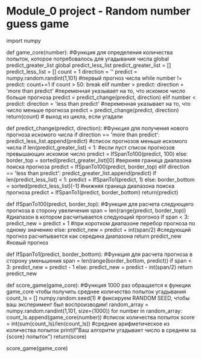 # Module_0 project - Random number guess game

import numpy

    
def game_core(number): #Функция для определения количества попыток, которое потребовалось для угадывания числа
    global predict_greater_list
    global predict_less_list
    predict_greater_list = []
    predict_less_list = []
    count = 1
    direction = ''
    predict = numpy.random.randint(1,101) #первый прогноз числа
    while number != predict:
        count+=1
        if count > 50:
            break
        elif number > predict:
            direction = 'more than predict' #переменная указывает на то, что искомое число больше прогноза
            predict = predict_change(predict, direction)
        elif number < predict: 
            direction = 'less than predict' #переменная указывает на то, что число меньше прогноза
            predict = predict_change(predict, direction)
    return(count) # выход из цикла, если угадали


def predict_change(predict, direction): #Функция для получения нового прогноза искомого числа
        if direction == 'more than predict':
            predict_less_list.append(predict) #список прогнозов меньше искомого числа
            if len(predict_greater_list) < 1: #если пуст список прогнозов превышающих искомое число
                predict = IfSpanTo100(predict, 100) 
            else:
                border_top = sorted(predict_greater_list)[0] #верхняя граница диапазона поиска прогноза
                predict = IfSpanTo100(predict, border_top)
        elif direction == 'less than predict':
            predict_greater_list.append(predict)
            if len(predict_less_list) < 1:
                predict = IfSpanTo1(predict, 1)
            else:
                border_bottom = sorted(predict_less_list)[-1] #нижняя граница диапазона поиска прогноза
                predict = IfSpanTo1(predict, border_bottom)
        return(predict)
    

def IfSpanTo100(predict, border_top): #Функция для расчета следующего прогноза в сторону увеличения
    span = len(range(predict, border_top)) #диапазон в котором расчитывается следующий прогоноз
    if span < 3:
        predict_new = predict + 1 #при коротком диапазоне перебор прогноза по одному значению
    else:
        predict_new = predict + int(span/2) #следующий прогноз расчитывается как середина диапазона
    return predict_new #новый прогноз
 
    
def IfSpanTo1(predict, border_bottom): #Функция для расчета прогноза в сторону уменьшения
    span = len(range(border_bottom, predict))
    if span < 3:
        predict_new = predict - 1
    else:
        predict_new = predict - int(span/2)
    return predict_new

	
def score_game(game_core): #Функция 1000 раз обращается к функции game_core чтобы получить среднее количество попыток угадывания
    count_ls = []
    numpy.random.seed(1)  # фиксируем RANDOM SEED, чтобы ваш эксперимент был воспроизводим!
    random_array = numpy.random.randint(1,101, size=(1000))
    for number in random_array:
        count_ls.append(game_core(number)) #список количества попыток
        score = int(sum(count_ls)/len(count_ls)) #среднее арифметическое из количества попыток
    print(f"Ваш алгоритм угадывает число в среднем за {score} попыток")
    return(score)

score_game(game_core)